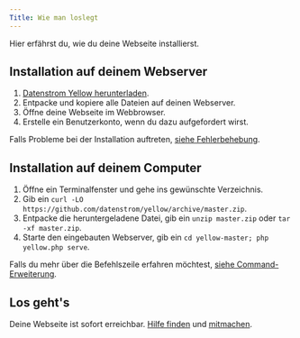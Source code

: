 ```yaml
---
Title: Wie man loslegt
---
```

Hier erfährst du, wie du deine Webseite installierst.

## Installation auf deinem Webserver

1. [Datenstrom Yellow herunterladen](https://github.com/datenstrom/yellow/archive/master.zip).
2. Entpacke und kopiere alle Dateien auf deinen Webserver.
3. Öffne deine Webseite im Webbrowser.
4. Erstelle ein Benutzerkonto, wenn du dazu aufgefordert wirst.

Falls Probleme bei der Installation auftreten, [siehe Fehlerbehebung](troubleshooting).

## Installation auf deinem Computer

1. Öffne ein Terminalfenster und gehe ins gewünschte Verzeichnis. 
2. Gib ein `curl -LO https://github.com/datenstrom/yellow/archive/master.zip`.
3. Entpacke die heruntergeladene Datei, gib ein `unzip master.zip` oder `tar -xf master.zip`.
4. Starte den eingebauten Webserver, gib ein `cd yellow-master; php yellow.php serve`.

Falls du mehr über die Befehlszeile erfahren möchtest, [siehe Command-Erweiterung](https://github.com/datenstrom/yellow-extensions/tree/master/source/command/README-de.md).

## Los geht's

Deine Webseite ist sofort erreichbar. [Hilfe finden](.) und [mitmachen](contributing-guidelines).
